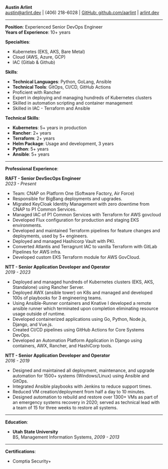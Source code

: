 **Austin Arlint**  
[austin@arlint.dev](mailto:austin@arlint.dev) | (406) 218-6028 | [GitHub: github.com/aarlint](https://github.com/aarlint) | [arlint.dev](https://arlint.dev)

---

**Position**: Experienced Senior DevOps Engineer  
**Years of Experience**: 10+ years  

**Specialties**:
- Kubernetes (EKS, AKS, Bare Metal)
- Cloud (AWS, Azure, GCP)
- IAC (Gitlab & Github)

**Skills**:
- **Technical Languages**: Python, GoLang, Ansible
- **Technical Tools**: GitOps, CI/CD, GitHub Actions
- Proficient with Rancher
- Expert in deploying and managing hundreds of Kubernetes clusters
- Skilled in automation scripting and container management
- Skilled in IAC - Terraform and Ansible

**Technical Skills**:
- **Kubernetes**: 5+ years in production
- **Rancher**: 2+ years
- **Terraform**: 2+ years
- **Helm Package**: Usage and development, 3 years
- **Python**: 5+ years
- **Ansible**: 5+ years

---

**Professional Experience**:

**RAFT - Senior DevSecOps Engineer**  
*2023 - Present*  
- Team: CNAP on Platform One (Software Factory, Air Force)
- Responsible for BigBang deployments and upgrades.
- Migrated KeyCloak Identity Management with zero downtime from CNAP to P1 Common Services.
- Managed IAC of P1 Common Services with Terraform for AWS govcloud 
- Developed Flux configuration for production and staging EKS environments.
- Developed and maintained Terraform pipelines for feature changes and deployments, used by 5+ engineers.
- Deployed and managed Hashicorp Vault with PKI.
- Converted Atlantis and Terragrunt IAC to vanilla Terraform with GitLab Pipelines for AWS infra.
- Developed custom EKS Terraform module for AWS GovCloud.

**NTT - Senior Application Developer and Operator**  
*2019 - 2023*  
- Deployed and managed hundreds of Kubernetes clusters (EKS, AKS, Standalone) using Rancher Server.
- Deployed AWX (ansible tower) on K8s and managed and developed 100s of playbooks for 3 engineering teams.
- Using Ansible-Runner containers and Knative I developed a remote ansible runner which terminated upon completion eliminating resource usage outside of runtime.
- Developed containerized applications using Go, Python, Node.js, Django, and Vue.js.
- Created CI/CD pipelines using GitHub Actions for Core Systems DevOps.
- Developed an Automation Platform Application in Django using containers, AWX, Rancher, and HashiCorp tools.

**NTT - Senior Application Developer and Operator**  
*2016 - 2019*  
- Designed and maintained all deployment, maintenance, and upgrade automation for 1500+ systems (Windows/Linux) using Ansible and GitOps.
- Integrated Ansible playbooks with Jenkins to reduce support times.
- Reduced VM creation/deployment from half a day to 10 minutes.
- Designed automation to rebuild and restore over 1300+ VMs as part of an emergency systems recovery in 2020; served as technical lead with a team of 15 for three weeks to restore all systems.

---

**Education**:
- **Utah State University**  
  BS, Management Information Systems, *2009 - 2013*

---

**Certifications**:
- Comptia Security+

